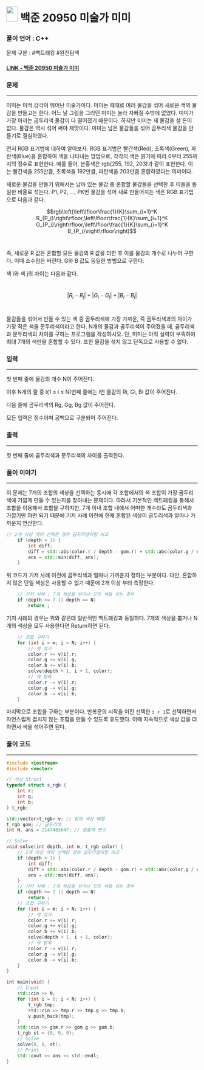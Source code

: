 
# <img src="https://d2gd6pc034wcta.cloudfront.net/tier/9.svg" width="30" height="40"> 백준 20950 미술가 미미


### 풀이 언어 : C++

문제 구분 : #백트래킹 #완전탐색
#### [LINK - 백준 20950 미술가 미미](https://www.acmicpc.net/problem/20950)

### 문제
<hr>

미미는 미적 감각이 뛰어난 미술가이다. 미미는 때때로 여러 물감을 섞어 새로운 색의 물감을 만들고는 한다. 어느 날 그림을 그리던 미미는 놀라 자빠질 수밖에 없었다. 미미가 가장 아끼는 곰두리색 물감이 다 떨어졌기 때문이다. 하지만 미미는 새 물감을 살 돈이 없다. 물감은 역시 섞어 써야 제맛이다. 미미는 남은 물감들을 섞어 곰두리색 물감을 만들기로 결심하였다.

먼저 RGB 표기법에 대하여 알아보자. RGB 표기법은 빨간색(Red), 초록색(Green), 파란색(Blue)을 혼합하여 색을 나타내는 방법으로, 각각의 색은 밝기에 따라 0부터 255까지의 정수로 표현한다. 예를 들어, 분홍색은 rgb(255, 192, 203)과 같이 표현한다. 이는 빨간색을 255만큼, 초록색을 192만큼, 파란색을 203만큼 혼합하였다는 의미이다.

새로운 물감을 만들기 위해서는 남아 있는 물감 중 혼합할 물감들을 선택한 후 이들을 동일한 비율로 섞는다. P1, P2, ..., PK번 물감을 섞어 새로 만들어지는 색은 RGB 표기법으로 다음과 같다.
 
$$rgb\left(\left\lfloor\frac{1}{K}\sum_{i=1}^K R_{P_i}\right\rfloor,\left\lfloor\frac{1}{K}\sum_{i=1}^K G_{P_i}\right\rfloor,\left\lfloor\frac{1}{K}\sum_{i=1}^K B_{P_i}\right\rfloor\right)$$ 

즉, 새로운 R 값은 혼합할 모든 물감의 R 값을 더한 후 이를 물감의 개수로 나누어 구한다. 이때 소수점은 버린다. G와 B 값도 동일한 방법으로 구한다.

색 i와 색 j의 차이는 다음과 같다.

 
$$|R_i-R_j|+|G_i-G_j|+|B_i-B_j|$$ 

물감들을 섞어서 만들 수 있는 색 중 곰두리색에 가장 가까운, 즉 곰두리색과의 차이가 가장 작은 색을 문두리색이라고 한다. N개의 물감과 곰두리색이 주어졌을 때, 곰두리색과 문두리색의 차이를 구하는 프로그램을 작성하시오. 단, 미미는 아직 실력이 부족하여 최대 7개의 색만을 혼합할 수 있다. 또한 물감을 섞지 않고 단독으로 사용할 수 없다.

### 입력
<hr>

첫 번째 줄에 물감의 개수 N이 주어진다.

이후 N개의 줄 중 i(1 ≤ i ≤ N)번째 줄에는 i번 물감의 Ri, Gi, Bi 값이 주어진다.

다음 줄에 곰두리색의 Rg, Gg, Bg 값이 주어진다.

모든 입력은 정수이며 공백으로 구분되어 주어진다.
### 출력
<hr>

첫 번째 줄에 곰두리색과 문두리색의 차이를 출력한다.
### 풀이 이야기
<hr>

이 문제는 7개의 조합의 색상을 선택하는 동시에 각 조합에서의 색 조합이 가장 곰두리색에 가깝게 만들 수 있는지를 찾아내는 문제이다. 따라서 기본적인 백트래킹을 통해서 조합을 이용해서 조합을 구하지만, 7개 이내 조합 내에서 어떠한 개수라도 곰두리색과 가깝기만 하면 되기 때문에 기저 사례 이전에 현재 혼합된 색상이 곰두리색과 얼마나 가까운지 연산한다.
```c++
// 2개 이상 색이 선택된 경우 곰두리생이랑 비교
    if (depth > 1) {
        int diff;
        diff = std::abs(color.r / depth - gom.r) + std::abs(color.g / depth - gom.g) + std::abs(color.b / depth - gom.b);
        ans = std::min(diff, ans);
    }
```
위 코드가 기저 사례 이전에 곰두리색과 얼마나 가까운지 정하는 부분이다. 다만, 혼합하지 않은 단일 색상은 사용할 수 없기 때문에 2개 이상 부터 측정한다.

```c++
    // 기저 사례 : 7개 색상을 섞거나 모든 색을 섞는 경우
    if (depth >= 7 || depth == N)
        return ;
```
기저 사례의 경우는 위와 같은데 일반적인 백트래킹과 동일하다. 7개의 색상을 뽑거나 N개의 색상을 모두 사용한다면 Return하면 된다.

```c++
    // 조합 구하기
    for (int i = m; i < N; i++) {
        // 색 섞기
        color.r += v[i].r;
        color.g += v[i].g;
        color.b += v[i].b;
        solve(depth + 1, i + 1, color);
        // 색 원복
        color.r -= v[i].r;
        color.g -= v[i].g;
        color.b -= v[i].b;
    }
```
마지막으로 조합을 구하는 부분이다. 반복문의 시작을 이전 선택한 `i + 1`로 선택하면서 자연스럽게 겹치지 않는 조합을 만들 수 있도록 유도했다. 이때 지속적으로 색상 값을 더하면서 색을 섞어주면 된다.

### 풀이 코드
<hr>

``` c++
#include <iostream>
#include <vector>

// 색상 Struct
typedef struct s_rgb {
    int r;
    int g;
    int b;
} t_rgb;

std::vector<t_rgb> v; // 입력 색상 배열
t_rgb gom; // 곰두리색
int N, ans = 2147483647; // 입출력 변수

// Solve
void solve(int depth, int m, t_rgb color) {
    // 2개 이상 색이 선택된 경우 곰두리생이랑 비교
    if (depth > 1) {
        int diff;
        diff = std::abs(color.r / depth - gom.r) + std::abs(color.g / depth - gom.g) + std::abs(color.b / depth - gom.b);
        ans = std::min(diff, ans);
    }
    // 기저 사례 : 7개 색상을 섞거나 모든 색을 섞는 경우
    if (depth >= 7 || depth == N)
        return ;
    // 조합 구하기
    for (int i = m; i < N; i++) {
        // 색 섞기
        color.r += v[i].r;
        color.g += v[i].g;
        color.b += v[i].b;
        solve(depth + 1, i + 1, color);
        // 색 원복
        color.r -= v[i].r;
        color.g -= v[i].g;
        color.b -= v[i].b;
    }
}

int main(void) {
    // Input
    std::cin >> N;
    for (int i = 0; i < N; i++) {
        t_rgb tmp;
        std::cin >> tmp.r >> tmp.g >> tmp.b;
        v.push_back(tmp);
    }
    std::cin >> gom.r >> gom.g >> gom.b;
    t_rgb st = {0, 0, 0};
    // Solve
    solve(0, 0, st);
    // Print
    std::cout << ans << std::endl;
}
```
